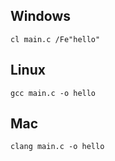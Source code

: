 ## Windows
```
cl main.c /Fe"hello"
```

## Linux
```
gcc main.c -o hello
```

## Mac
```
clang main.c -o hello
```
